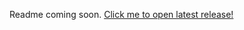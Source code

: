 Readme coming soon. [Click me to open latest release!](https://github.com/RatWithoutAFace/SnapBack/releases/latest)

